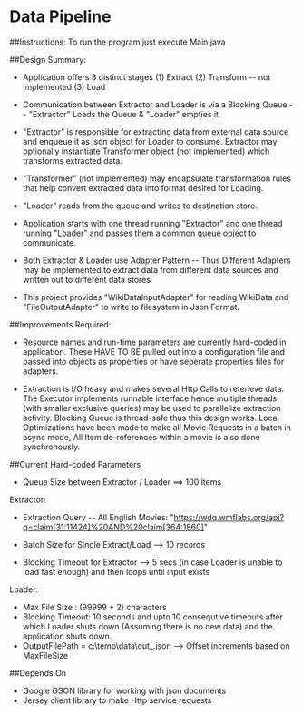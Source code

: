 # Data Pipeline

##Instructions:
    To run the program just execute Main.java
  
##Design Summary:
* Application offers 3 distinct stages 
    (1) Extract 
    (2) Transform -- not implemented 
    (3) Load

* Communication between Extractor and Loader is via a Blocking Queue 
    -- "Extractor" Loads the Queue & "Loader" empties it
      
* "Extractor" is responsible for extracting data from external data source 
    and enqueue it as json object for Loader to consume. Extractor may optionally instantiate 
    Transformer object (not implemented) which transforms extracted data.
      
* "Transformer" (not implemented) may encapsulate transformation rules that help 
    convert extracted data into format desired for Loading.
      
* "Loader" reads from the queue and writes to destination store.
      
* Application starts with one thread running "Extractor" and one thread running "Loader" and passes them a common queue object to communicate.

* Both Extractor & Loader use Adapter Pattern -- Thus Different Adapters may be 
    implemented to extract data from different data sources and written out to different data stores
      
* This project provides "WikiDataInputAdapter" for reading WikiData and "FileOutputAdapter" 
    to write to filesystem in Json Format.
      
##Improvements Required:
* Resource names and run-time parameters are currently hard-coded in application. 
  These HAVE TO BE pulled out into a configuration file and passed into objects as properties
  or have seperate properties files for adapters.
      
* Extraction is I/O heavy and makes several Http Calls to reterieve data. 
  The Executor implements runnable interface hence multiple threads (with smaller exclusive queries) 
  may be used to parallelize extraction activity. Blocking Queue is thread-safe thus this design works.
  Local Optimizations have been made to make all Movie Requests in a batch in async mode, All Item de-references within a movie is also done synchronously.

##Current Hard-coded Parameters
* Queue Size between Extractor / Loader ==> 100 items
      
Extractor:

* Extraction Query -- All English Movies: 
    "https://wdq.wmflabs.org/api?q=claim[31:11424]%20AND%20claim[364:1860]"

* Batch Size for Single Extract/Load --> 10 records

* Blocking Timeout for Extractor --> 5 secs (in case Loader is unable to load fast enough) 
        and then loops until input exists
      
Loader:

* Max File Size : (99999 + 2) characters 
* Blocking Timeout: 10 seconds and upto 10 consequtive timeouts 
    after which Loader shuts down (Assuming there is no new data) and the application shuts down.
* OutputFilePath = c:\temp\data\out_<offset>.json --> Offset increments based on MaxFileSize
      
##Depends On
* Google GSON library for working with json documents
* Jersey client library to make Http service requests
